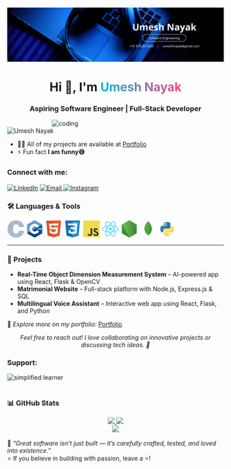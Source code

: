<!-- 🌟 Umesh Nayak | GitHub Profile README -->

![Header](banner.02.png)

<h1 align="center">
  Hi 👋, I'm <span style="background: linear-gradient(90deg,#00bcd4,#ff4081);-webkit-background-clip: text;-webkit-text-fill-color: transparent;">Umesh Nayak</span>
</h1>
<h3 align="center">Aspiring Software Engineer | Full-Stack Developer</h3>

<img align="right" alt="coding" width="400" src="https://user-images.githubusercontent.com/55389276/140866485-8fb1c876-9a8f-4d6a-98dc-08c4981eaf70.gif">

<p align="left"> 
  <img src="https://komarev.com/ghpvc/?username=UmeshNayak1&label=Profile%20views&color=0e75b6&style=flat" alt="Umesh Nayak" /> 
</p>

- 👨‍💻 All of my projects are available at [Portfolio](https://umeshnayak1.github.io/my-portfolio/)  
- ⚡ Fun fact **I am funny😅**
  
<h3 align="left">Connect with me:</h3>
<p align="left">
<a href="https://linkedin.com/in/umeshlnayak/" target="blank"><img align="center" src="https://raw.githubusercontent.com/rahuldkjain/github-profile-readme-generator/master/src/images/icons/Social/linked-in-alt.svg" alt="LinkedIn" height="30" width="40" /></a>
<a href="mailto:umeshlnayak9591@gmail.com" target="blank">
  <img align="center" src="https://cdn-icons-png.flaticon.com/512/732/732200.png" alt="Email" height="30" width="40" />
</a>
<a href="https://instagram.com/umesh_nayak_1" target="blank"><img align="center" src="https://raw.githubusercontent.com/rahuldkjain/github-profile-readme-generator/master/src/images/icons/Social/instagram.svg" alt="Instagram" height="30" width="40" /></a>
</p>
</p>


### 🛠️ Languages & Tools
<p align="left">
  <a href="https://www.cprogramming.com/"><img src="https://raw.githubusercontent.com/devicons/devicon/master/icons/c/c-original.svg" width="40" height="40" /></a>
  <a href="https://www.w3schools.com/cpp/"><img src="https://raw.githubusercontent.com/devicons/devicon/master/icons/cplusplus/cplusplus-original.svg" width="40" height="40" /></a>
  <a href="https://www.w3schools.com/html/"><img src="https://raw.githubusercontent.com/devicons/devicon/master/icons/html5/html5-original.svg" width="40" height="40" /></a>
  <a href="https://www.w3schools.com/css/"><img src="https://raw.githubusercontent.com/devicons/devicon/master/icons/css3/css3-original.svg" width="40" height="40" /></a>
  <a href="https://www.javascript.com/"><img src="https://raw.githubusercontent.com/devicons/devicon/master/icons/javascript/javascript-original.svg" width="40" height="40" /></a>
  <a href="https://reactjs.org/"><img src="https://raw.githubusercontent.com/devicons/devicon/master/icons/react/react-original.svg" width="40" height="40" /></a>
  <a href="https://nodejs.org/"><img src="https://raw.githubusercontent.com/devicons/devicon/master/icons/nodejs/nodejs-original.svg" width="40" height="40" /></a>
  <a href="https://www.mongodb.com/"><img src="https://raw.githubusercontent.com/devicons/devicon/master/icons/mongodb/mongodb-original.svg" width="40" height="40" /></a>
  <a href="https://www.python.org/"><img src="https://raw.githubusercontent.com/devicons/devicon/master/icons/python/python-original.svg" width="40" height="40" /></a>
</p>

---

### 🚀 Projects
-  **Real-Time Object Dimension Measurement System** – AI-powered app using React, Flask & OpenCV  
-  **Matrimonial Website** – Full-stack platform with Node.js, Express.js & SQL  
-  **Multilingual Voice Assistant** – Interactive web app using React, Flask, and Python  

📎 *Explore more on my portfolio:* [Portfolio](https://umeshnayak1.github.io/my-portfolio/)



<p align="center">
  <i>Feel free to reach out! I love collaborating on innovative projects or discussing tech ideas. 🚀</i>
</p>

<h3 align="left">Support:</h3>
<p><a href="https://www.buymeacoffee.com/simplified"> <img align="left" src="https://cdn.buymeacoffee.com/buttons/v2/default-yellow.png" height="50" width="210" alt="simplified learner" /></a></p><br><br>

### 📊 GitHub Stats  

<div align="center">

  <!-- Main Stats -->
  <a href="https://github.com/UmeshNayak1">
    <img src="https://github-readme-stats.vercel.app/api?username=UmeshNayak1&show_icons=true&theme=tokyonight&hide_border=true&count_private=true&include_all_commits=true" height="170" />
  </a>
  
  <!-- Streak Stats -->
  <a href="https://github.com/UmeshNayak1">
    <img src="https://github-readme-streak-stats.herokuapp.com/?user=UmeshNayak1&theme=tokyonight&hide_border=true" height="170" />
  </a>

  <!-- Top Languages -->
  <br/>
  <a href="https://github.com/UmeshNayak1">
    <img src="https://github-readme-stats.vercel.app/api/top-langs/?username=UmeshNayak1&layout=compact&theme=tokyonight&hide_border=true&langs_count=8" height="160" />
  </a>

</div>

💬 *“Great software isn’t just built — it’s carefully crafted, tested, and loved into existence.”*  
⭐ If you believe in building with passion, leave a ⭐!


